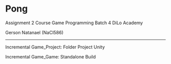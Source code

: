 # Pong
 
Assignment 2 Course Game Programming Batch 4 DiLo Academy 

Gerson Natanael (NaCl586) 

------------------------
 
Incremental Game_Project: Folder Project Unity

Incremental Game_Game: Standalone Build
